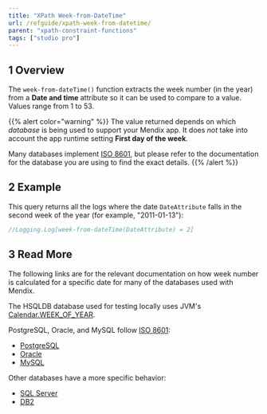 ```yaml
---
title: "XPath Week-from-DateTime"
url: /refguide/xpath-week-from-datetime/
parent: "xpath-constraint-functions"
tags: ["studio pro"]
---
```


## 1 Overview

The `week-from-dateTime()` function extracts the week number (in the year) from a **Date and time** attribute so it can be used to compare to a value. Values range from 1 to 53.

{{% alert color="warning" %}}
The value returned depends on which *database* is being used to support your Mendix app. It does *not* take into account the app runtime setting **First day of the week**.

Many databases implement [ISO 8601](https://en.wikipedia.org/wiki/ISO_8601), but please refer to the documentation for the database you are using to find the exact details.
{{% /alert %}}

## 2 Example

This query returns all the logs where the date `DateAttribute` falls in the second week of the year (for example, "2011-01-13"):

```java
//Logging.Log[week-from-dateTime(DateAttribute) = 2]
```

## 3 Read More

The following links are for the relevant documentation on how week number is calculated for a specific date for many of the databases used with Mendix.

The HSQLDB database used for testing locally uses JVM's [Calendar.WEEK_OF_YEAR](https://docs.oracle.com/en/java/javase/11/docs/api/java.base/java/util/Calendar.html).

PostgreSQL, Oracle, and MySQL follow [ISO 8601](https://en.wikipedia.org/wiki/ISO_8601):

* [PostgreSQL](https://www.postgresql.org/docs/11/functions-datetime.html)
* [Oracle](https://docs.oracle.com/cd/B28359_01/olap.111/b28126/dml_commands_1029.htm#OLADM780)
* [MySQL](https://dev.mysql.com/doc/refman/8.0/en/date-and-time-functions.html#function_week)

Other databases have a more specific behavior:

* [SQL Server](https://docs.microsoft.com/en-us/sql/t-sql/functions/datepart-transact-sql?view=sql-server-ver15)
* [DB2](https://www.ibm.com/support/knowledgecenter/en/SSEPEK_10.0.0/sqlref/src/tpc/db2z_bif_week.html)
